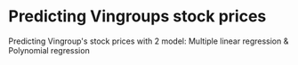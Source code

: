 # Predicting Vingroups stock prices
Predicting Vingroup's stock prices with 2 model: Multiple linear regression &amp; Polynomial regression
